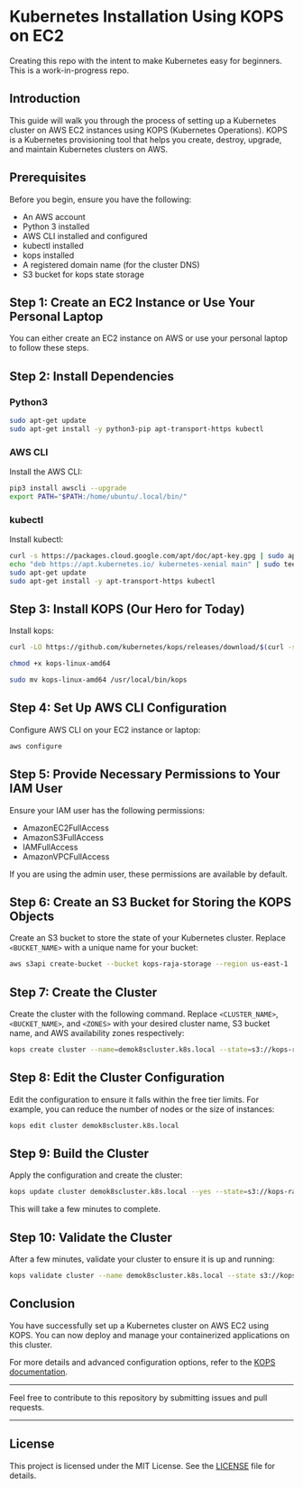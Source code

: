 # Kubernetes Installation Using KOPS on EC2

Creating this repo with the intent to make Kubernetes easy for beginners. This is a work-in-progress repo.

## Introduction

This guide will walk you through the process of setting up a Kubernetes cluster on AWS EC2 instances using KOPS (Kubernetes Operations). KOPS is a Kubernetes provisioning tool that helps you create, destroy, upgrade, and maintain Kubernetes clusters on AWS.

## Prerequisites

Before you begin, ensure you have the following:

- An AWS account
- Python 3 installed
- AWS CLI installed and configured
- kubectl installed
- kops installed
- A registered domain name (for the cluster DNS)
- S3 bucket for kops state storage

## Step 1: Create an EC2 Instance or Use Your Personal Laptop

You can either create an EC2 instance on AWS or use your personal laptop to follow these steps.

## Step 2: Install Dependencies

### Python3

```sh
sudo apt-get update
sudo apt-get install -y python3-pip apt-transport-https kubectl
```

### AWS CLI

Install the AWS CLI:

```sh
pip3 install awscli --upgrade
export PATH="$PATH:/home/ubuntu/.local/bin/"
```

### kubectl

Install kubectl:

```sh
curl -s https://packages.cloud.google.com/apt/doc/apt-key.gpg | sudo apt-key add -
echo "deb https://apt.kubernetes.io/ kubernetes-xenial main" | sudo tee -a /etc/apt/sources.list.d/kubernetes.list
sudo apt-get update
sudo apt-get install -y apt-transport-https kubectl
```

## Step 3: Install KOPS (Our Hero for Today)

Install kops:

```sh
curl -LO https://github.com/kubernetes/kops/releases/download/$(curl -s https://api.github.com/repos/kubernetes/kops/releases/latest | grep tag_name | cut -d '"' -f 4)/kops-linux-amd64

chmod +x kops-linux-amd64

sudo mv kops-linux-amd64 /usr/local/bin/kops
```

## Step 4: Set Up AWS CLI Configuration

Configure AWS CLI on your EC2 instance or laptop:

```sh
aws configure
```

## Step 5: Provide Necessary Permissions to Your IAM User

Ensure your IAM user has the following permissions:

- AmazonEC2FullAccess
- AmazonS3FullAccess
- IAMFullAccess
- AmazonVPCFullAccess

If you are using the admin user, these permissions are available by default.

## Step 6: Create an S3 Bucket for Storing the KOPS Objects

Create an S3 bucket to store the state of your Kubernetes cluster. Replace `<BUCKET_NAME>` with a unique name for your bucket:

```sh
aws s3api create-bucket --bucket kops-raja-storage --region us-east-1
```

## Step 7: Create the Cluster

Create the cluster with the following command. Replace `<CLUSTER_NAME>`, `<BUCKET_NAME>`, and `<ZONES>` with your desired cluster name, S3 bucket name, and AWS availability zones respectively:

```sh
kops create cluster --name=demok8scluster.k8s.local --state=s3://kops-raja-storage --zones=us-east-1a --node-count=1 --node-size=t2.micro --master-size=t2.micro --master-volume-size=8 --node-volume-size=8
```

## Step 8: Edit the Cluster Configuration

Edit the configuration to ensure it falls within the free tier limits. For example, you can reduce the number of nodes or the size of instances:

```sh
kops edit cluster demok8scluster.k8s.local
```

## Step 9: Build the Cluster

Apply the configuration and create the cluster:

```sh
kops update cluster demok8scluster.k8s.local --yes --state=s3://kops-raja-storage
```

This will take a few minutes to complete.

## Step 10: Validate the Cluster

After a few minutes, validate your cluster to ensure it is up and running:

```sh
kops validate cluster --name demok8scluster.k8s.local --state s3://kops-raja-storage
```

## Conclusion

You have successfully set up a Kubernetes cluster on AWS EC2 using KOPS. You can now deploy and manage your containerized applications on this cluster.

For more details and advanced configuration options, refer to the [KOPS documentation](https://github.com/kubernetes/kops/blob/master/docs/README.md).

---

Feel free to contribute to this repository by submitting issues and pull requests.

---

## License

This project is licensed under the MIT License. See the [LICENSE](LICENSE) file for details.

